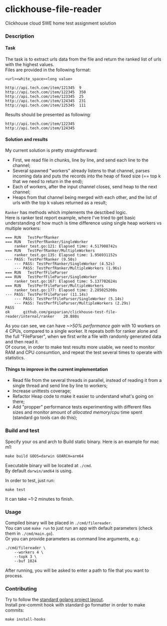 # clickhouse-file-reader
Clickhouse cloud SWE home test assignment solution

### Description  
#### Task
The task is to extract urls data from the file and return the ranked list of urls with the highest values.  
Files are provided in the following format:  
```
<url><white_space><long value>

http://api.tech.com/item/121345  9
http://api.tech.com/item/122345  350
http://api.tech.com/item/123345  25
http://api.tech.com/item/124345  231
http://api.tech.com/item/125345  111
```  
Results should be presented as following:  
```
http://api.tech.com/item/122345
http://api.tech.com/item/124345
```  

#### Solution and results  
My current solution is pretty straightforward:  
 - First, we read file in chunks, line by line, and send each line to the channel;  
 - Several spawned "workers" already listens to that channel, parses incoming data and puts the records into the heap of fixed size (== top k that we need to return in the end);  
 - Each of workers, after the input channel closes, send heap to the next channel;  
 - Heaps from that channel being merged with each other, and the list of urls with the top k values returned as a result;  
 
`Ranker` has methods which implements the desctibed logic.  
Here is ranker test report example, where I've tried to get basic understanding of how much is time difference using single heap workers vs multiple workers:  
```
=== RUN   TestPerfRanker
=== RUN   TestPerfRanker/SingleWorker
    ranker_test.go:121: Elapsed time: 4.517908742s
=== RUN   TestPerfRanker/MultipleWorkers
    ranker_test.go:135: Elapsed time: 1.956931152s
--- PASS: TestPerfRanker (9.50s)
    --- PASS: TestPerfRanker/SingleWorker (4.52s)
    --- PASS: TestPerfRanker/MultipleWorkers (1.96s)
=== RUN   TestPerfFileParser
=== RUN   TestPerfFileParser/SingleWorker
    ranker_test.go:167: Elapsed time: 5.137702624s
=== RUN   TestPerfFileParser/MultipleWorkers
    ranker_test.go:177: Elapsed time: 2.285025208s
--- PASS: TestPerfFileParser (11.14s)
    --- PASS: TestPerfFileParser/SingleWorker (5.14s)
    --- PASS: TestPerfFileParser/MultipleWorkers (2.29s)
PASS
ok  	github.com/gasparian/clickhouse-test-file-reader/internal/ranker	20.880s
```  
As you can see, we can have *~>50% performance gain* with 10 workers on 4 CPUs, compared to a single worker. It repeats both for ranker alone and the full "FileParser", when we first write a file with randomly generated data and then read it.  
Of course, in order to make test results more usable, we need to monitor RAM and CPU consumtion, and repeat the test several times to operate with statistics.  

#### Things to improve in the current implementation  
 - Read file from the several threads in parallel, instead of reading it from a single thread and send line by line to workers;  
 - Increase unittests coverage;  
 - Refactor Heap code to make it easier to understand what's going on there;  
 - Add "propper" performance tests experimenting with different files sizes and monitor amount of *allocated memory*/cpu time spent (standard go tools can do this);  

### Build and test  

Specify your os and arch to Build static binary. Here is an example for mac m1:  
```
make build GOOS=darwin GOARCH=arm64
```  
Executable binary will be located at `./cmd`.  
By default `darwin/amd64` is using.  

In order to test, just run:  
```
make test
```  
It can take ~1-2 minutes to finish.  

###  Usage  
Compiled binary will be placed in `./cmd/filereader`.  
You can use `make run` to just run an app with default parameters (check them in `./cmd/main.go`).  
Or you can provide parameters as command line arguments, e.g.:  
```
./cmd/filereader \
    --workers 4 \
    --topk 3 \
    --buf 1024
```  
After running, you will be asked to enter a path to file that you want to process.  

### Contributing  
Try to follow the [standard golang project layout](https://github.com/golang-standards/project-layout).  
Install pre-commit hook with standard go formatter in order to make commits:  
```
make install-hooks
```  
